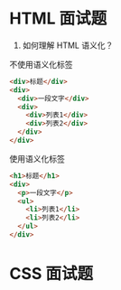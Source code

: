 # HTML 面试题

1. 如何理解 HTML 语义化？

不使用语义化标签

```html
<div>标题</div>
<div>
  <div>一段文字</div>
  <div>
    <div>列表1</div>
    <div>列表2</div>
  </div>
</div>
```

使用语义化标签

```html
<h1>标题</h1>
<div>
  <p>一段文字</p>
  <ul>
    <li>列表1</li>
    <li>列表2</li>
  </ul>
</div>
```

# CSS 面试题
